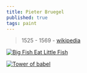 ```yaml
---
title: Pieter Bruegel
published: true
tags: paint
---
```

> 1525 - 1569 - [wikipedia](https://en.wikipedia.org/wiki/Pieter_Bruegel_the_Elder)

[![Big Fish Eat Little Fish](https://upload.wikimedia.org/wikipedia/commons/thumb/8/8f/Pieter_Bruegel_the_Elder_-_Big_Fish_Eat_Little_Fish%2C_1556_-_Google_Art_Project.jpg/1199px-Pieter_Bruegel_the_Elder_-_Big_Fish_Eat_Little_Fish%2C_1556_-_Google_Art_Project.jpg)](https://en.wikipedia.org/wiki/File:Pieter_Bruegel_the_Elder_-_Big_Fish_Eat_Little_Fish,_1556_-_Google_Art_Project.jpg)

[![Tower of babel](https://upload.wikimedia.org/wikipedia/commons/thumb/f/fc/Pieter_Bruegel_the_Elder_-_The_Tower_of_Babel_%28Vienna%29_-_Google_Art_Project_-_edited.jpg/1920px-Pieter_Bruegel_the_Elder_-_The_Tower_of_Babel_%28Vienna%29_-_Google_Art_Project_-_edited.jpg)](https://en.wikipedia.org/wiki/File:Brueghel-tower-of-babel.jpg)
